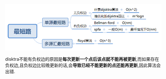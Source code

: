 ![img](概述.assets/最短路.png)

disktra不能有负权边的原因是**每次更新一个点后该点就不能再被更新**,而如果存在负权边,且负权边比较晚更新的话,会**导致已经不能更新的点还能再更新**,因此算法会出错.